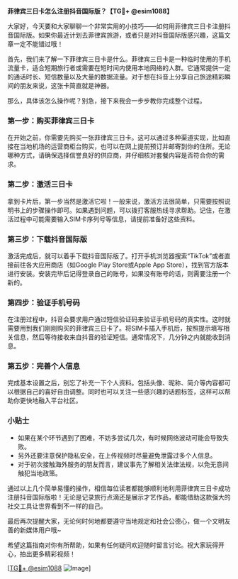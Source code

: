 **菲律宾三日卡怎么注册抖音国际版？【TG💪+ @esim1088】**

大家好，今天要和大家聊聊一个非常实用的小技巧——如何用菲律宾三日卡注册抖音国际版。如果你最近计划去菲律宾旅游，或者只是对抖音国际版感兴趣，这篇文章一定不能错过哦！

首先，我们来了解一下菲律宾三日卡是什么。菲律宾三日卡是一种临时使用的手机流量卡，适合短期旅行者或需要在短时间内使用本地网络的人群。它通常提供一定的通话时长、短信数量以及大量的数据流量。对于想在抖音上分享自己旅途精彩瞬间的朋友来说，这张卡简直就是神器。

那么，具体该怎么操作呢？别急，接下来我会一步步教你完成整个过程。

### 第一步：购买菲律宾三日卡

在开始之前，你需要先购买一张菲律宾三日卡。这可以通过多种渠道实现，比如直接在当地机场的运营商柜台购买，也可以在网上提前预订并邮寄到你的住所。无论哪种方式，请确保选择信誉良好的供应商，并仔细核对套餐内容是否符合你的需求。

### 第二步：激活三日卡

拿到卡片后，第一步当然是激活它啦！一般来说，激活方法很简单，只需要按照说明书上的步骤操作即可。如果遇到问题，可以拨打客服热线寻求帮助。记住，在激活过程中可能需要输入SIM卡序列号等信息，请提前准备好这些资料。

### 第三步：下载抖音国际版

激活完成后，就可以着手下载抖音国际版了。打开手机浏览器搜索“TikTok”或者直接前往各大应用商店（如Google Play Store或Apple App Store），找到官方版本进行安装。安装完毕后记得登录自己的账号，如果没有账号的话，则需要注册一个新的。

### 第四步：验证手机号码

在注册过程中，抖音会要求用户通过短信验证码来验证手机号码的真实性。这时就需要用到我们刚刚购买的菲律宾三日卡了。将SIM卡插入手机后，按照提示填写相关信息，然后等待接收来自抖音的验证短信。通常情况下，几分钟之内就能收到消息。

### 第五步：完善个人信息

完成基本设置之后，别忘了补充一下个人资料。包括头像、昵称、简介等内容都可以根据自己的喜好自由调整。同时也可以关注一些感兴趣的话题标签，这样可以帮助你更快地融入平台社区。

### 小贴士

- 如果在某个环节遇到了困难，不妨多尝试几次，有时候网络波动可能会导致失败。
- 另外还要注意保护隐私安全，在上传视频时尽量避免泄露过多个人信息。
- 对于初次接触海外服务的朋友而言，建议事先了解相关法律法规，以免无意间触犯当地政策。

通过以上几个简单易懂的操作，相信每位读者都能够顺利地利用菲律宾三日卡成功注册抖音国际版啦！无论是记录旅行点滴还是展示才艺作品，都能借助这款强大的社交工具让世界看到不一样的自己。

最后再次提醒大家，无论何时何地都要遵守当地规定和社会公德心，做一个文明友善的新媒体用户哦~

希望这篇指南对你有所帮助，如果有任何疑问欢迎随时留言讨论。祝大家玩得开心，拍出更多精彩视频！

[[TG💪+ @esim1088](https://t.me/s/esim1088) ![Image](https://i.postimg.cc/4NQfJmqS/Snipaste-2025-05-13-00-14-12.png)]